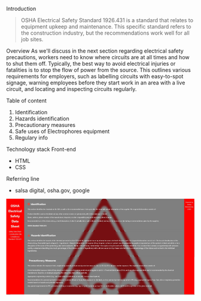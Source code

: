 Introduction
>OSHA Electrical Safety Standard 1926.431 is a standard that relates to equipment upkeep and maintenance. This specific standard refers to the construction industry, but the recommendations work well for all job sites. 

Overview
As we'll discuss in the next section regarding electrical safety precautions, workers need to know where circuits are at all times and how to shut them off. Typically, the best way to avoid electrical injuries or fatalities is to stop the flow of power from the source. This outlines various requirements for employers, such as labelling circuits with easy-to-spot signage, warning employees before they start work in an area with a live circuit, and locating and inspecting circuits regularly.

Table of content
1. Identification
2. Hazards identification
3. Precautionary measures
4. Safe uses of Electrophores equipment
5. Regulary info

Technology stack
Front-end
- HTML
- CSS

Referring line
- salsa digital, osha.gov, google

![Alt text](assets/shot.png.jpg) 
 
 
